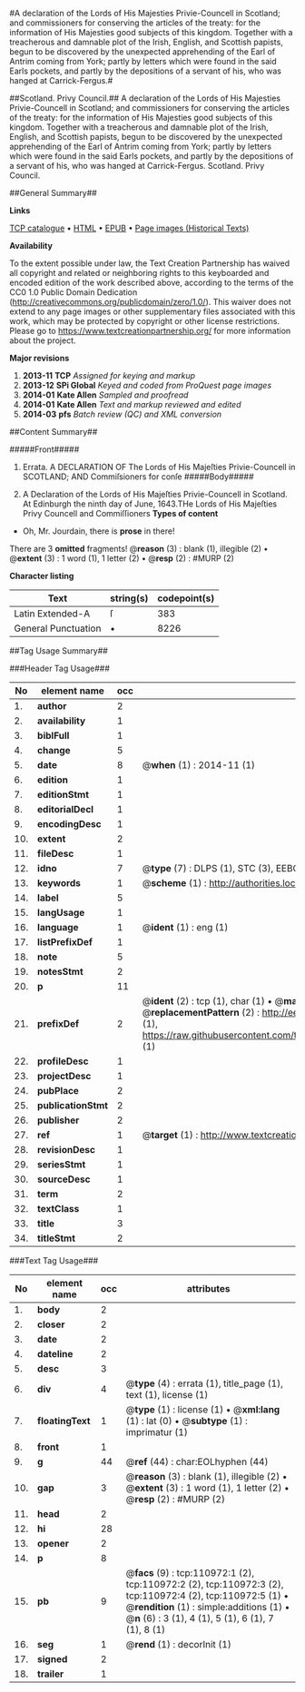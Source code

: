 #A declaration of the Lords of His Majesties Privie-Councell in Scotland; and commissioners for conserving the articles of the treaty: for the information of His Majesties good subjects of this kingdom. Together with a treacherous and damnable plot of the Irish, English, and Scottish papists, begun to be discovered by the unexpected apprehending of the Earl of Antrim coming from York; partly by letters which were found in the said Earls pockets, and partly by the depositions of a servant of his, who was hanged at Carrick-Fergus.#

##Scotland. Privy Council.##
A declaration of the Lords of His Majesties Privie-Councell in Scotland; and commissioners for conserving the articles of the treaty: for the information of His Majesties good subjects of this kingdom. Together with a treacherous and damnable plot of the Irish, English, and Scottish papists, begun to be discovered by the unexpected apprehending of the Earl of Antrim coming from York; partly by letters which were found in the said Earls pockets, and partly by the depositions of a servant of his, who was hanged at Carrick-Fergus.
Scotland. Privy Council.

##General Summary##

**Links**

[TCP catalogue](http://www.ota.ox.ac.uk/tcp/)  • 
[HTML](http://tei.it.ox.ac.uk/tcp/Texts-HTML/free/A92/A92642.html)  • 
[EPUB](http://tei.it.ox.ac.uk/tcp/Texts-EPUB/free/A92/A92642.epub) • 
[Page images (Historical Texts)](https://historicaltexts.jisc.ac.uk/eebo-99858912e)

**Availability**

To the extent possible under law, the Text Creation Partnership has waived all copyright and related or neighboring rights to this keyboarded and encoded edition of the work described above, according to the terms of the CC0 1.0 Public Domain Dedication (http://creativecommons.org/publicdomain/zero/1.0/). This waiver does not extend to any page images or other supplementary files associated with this work, which may be protected by copyright or other license restrictions. Please go to https://www.textcreationpartnership.org/ for more information about the project.

**Major revisions**

1. __2013-11__ __TCP__ *Assigned for keying and markup*
1. __2013-12__ __SPi Global__ *Keyed and coded from ProQuest page images*
1. __2014-01__ __Kate Allen__ *Sampled and proofread*
1. __2014-01__ __Kate Allen__ *Text and markup reviewed and edited*
1. __2014-03__ __pfs__ *Batch review (QC) and XML conversion*

##Content Summary##

#####Front#####

1. Errata.
A DECLARATION OF The Lords of His Majeſties Privie-Councell in SCOTLAND; AND Commiſsioners for conſe
#####Body#####

1. A Declaration of the Lords of His Majeſties Privie-Councell in Scotland.
At Edinburgh the ninth day of June, 1643.THe Lords of His Majeſties Privy Councell and Commiſſioners
**Types of content**

  * Oh, Mr. Jourdain, there is **prose** in there!

There are 3 **omitted** fragments! 
 @__reason__ (3) : blank (1), illegible (2)  •  @__extent__ (3) : 1 word (1), 1 letter (2)  •  @__resp__ (2) : #MURP (2)

**Character listing**


|Text|string(s)|codepoint(s)|
|---|---|---|
|Latin Extended-A|ſ|383|
|General Punctuation|•|8226|

##Tag Usage Summary##

###Header Tag Usage###

|No|element name|occ|attributes|
|---|---|---|---|
|1.|__author__|2||
|2.|__availability__|1||
|3.|__biblFull__|1||
|4.|__change__|5||
|5.|__date__|8| @__when__ (1) : 2014-11 (1)|
|6.|__edition__|1||
|7.|__editionStmt__|1||
|8.|__editorialDecl__|1||
|9.|__encodingDesc__|1||
|10.|__extent__|2||
|11.|__fileDesc__|1||
|12.|__idno__|7| @__type__ (7) : DLPS (1), STC (3), EEBO-CITATION (1), PROQUEST (1), VID (1)|
|13.|__keywords__|1| @__scheme__ (1) : http://authorities.loc.gov/ (1)|
|14.|__label__|5||
|15.|__langUsage__|1||
|16.|__language__|1| @__ident__ (1) : eng (1)|
|17.|__listPrefixDef__|1||
|18.|__note__|5||
|19.|__notesStmt__|2||
|20.|__p__|11||
|21.|__prefixDef__|2| @__ident__ (2) : tcp (1), char (1)  •  @__matchPattern__ (2) : ([0-9\-]+):([0-9IVX]+) (1), (.+) (1)  •  @__replacementPattern__ (2) : http://eebo.chadwyck.com/downloadtiff?vid=$1&page=$2 (1), https://raw.githubusercontent.com/textcreationpartnership/Texts/master/tcpchars.xml#$1 (1)|
|22.|__profileDesc__|1||
|23.|__projectDesc__|1||
|24.|__pubPlace__|2||
|25.|__publicationStmt__|2||
|26.|__publisher__|2||
|27.|__ref__|1| @__target__ (1) : http://www.textcreationpartnership.org/docs/. (1)|
|28.|__revisionDesc__|1||
|29.|__seriesStmt__|1||
|30.|__sourceDesc__|1||
|31.|__term__|2||
|32.|__textClass__|1||
|33.|__title__|3||
|34.|__titleStmt__|2||


###Text Tag Usage###

|No|element name|occ|attributes|
|---|---|---|---|
|1.|__body__|2||
|2.|__closer__|2||
|3.|__date__|2||
|4.|__dateline__|2||
|5.|__desc__|3||
|6.|__div__|4| @__type__ (4) : errata (1), title_page (1), text (1), license (1)|
|7.|__floatingText__|1| @__type__ (1) : license (1)  •  @__xml:lang__ (1) : lat (0)  •  @__subtype__ (1) : imprimatur (1)|
|8.|__front__|1||
|9.|__g__|44| @__ref__ (44) : char:EOLhyphen (44)|
|10.|__gap__|3| @__reason__ (3) : blank (1), illegible (2)  •  @__extent__ (3) : 1 word (1), 1 letter (2)  •  @__resp__ (2) : #MURP (2)|
|11.|__head__|2||
|12.|__hi__|28||
|13.|__opener__|2||
|14.|__p__|8||
|15.|__pb__|9| @__facs__ (9) : tcp:110972:1 (2), tcp:110972:2 (2), tcp:110972:3 (2), tcp:110972:4 (2), tcp:110972:5 (1)  •  @__rendition__ (1) : simple:additions (1)  •  @__n__ (6) : 3 (1), 4 (1), 5 (1), 6 (1), 7 (1), 8 (1)|
|16.|__seg__|1| @__rend__ (1) : decorInit (1)|
|17.|__signed__|2||
|18.|__trailer__|1||
